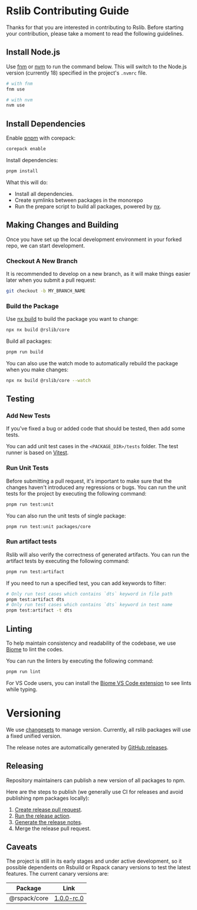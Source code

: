 # Rslib Contributing Guide

Thanks for that you are interested in contributing to Rslib. Before starting your contribution, please take a moment to read the following guidelines.

## Install Node.js

Use [fnm](https://github.com/Schniz/fnm) or [nvm](https://github.com/nvm-sh/nvm) to run the command below. This will switch to the Node.js version (currently 18) specified in the project's `.nvmrc` file.

```bash
# with fnm
fnm use

# with nvm
nvm use
```

## Install Dependencies

Enable [pnpm](https://pnpm.io/) with corepack:

```bash
corepack enable
```

Install dependencies:

```bash
pnpm install
```

What this will do:

- Install all dependencies.
- Create symlinks between packages in the monorepo
- Run the prepare script to build all packages, powered by [nx](https://nx.dev/).

## Making Changes and Building

Once you have set up the local development environment in your forked repo, we can start development.

### Checkout A New Branch

It is recommended to develop on a new branch, as it will make things easier later when you submit a pull request:

```sh
git checkout -b MY_BRANCH_NAME
```

### Build the Package

Use [nx build](https://nx.dev/nx-api/nx/documents/run) to build the package you want to change:

```sh
npx nx build @rslib/core
```

Build all packages:

```sh
pnpm run build
```

You can also use the watch mode to automatically rebuild the package when you make changes:

```sh
npx nx build @rslib/core --watch
```

## Testing

### Add New Tests

If you've fixed a bug or added code that should be tested, then add some tests.

You can add unit test cases in the `<PACKAGE_DIR>/tests` folder. The test runner is based on [Vitest](https://vitest.dev/).

### Run Unit Tests

Before submitting a pull request, it's important to make sure that the changes haven't introduced any regressions or bugs. You can run the unit tests for the project by executing the following command:

```sh
pnpm run test:unit
```

You can also run the unit tests of single package:

```sh
pnpm run test:unit packages/core
```

### Run artifact tests

Rslib will also verify the correctness of generated artifacts. You can run the artifact tests by executing the following command:

```sh
pnpm run test:artifact
```

If you need to run a specified test, you can add keywords to filter:

```sh
# Only run test cases which contains `dts` keyword in file path
pnpm test:artifact dts
# Only run test cases which contains `dts` keyword in test name
pnpm test:artifact -t dts
```

## Linting

To help maintain consistency and readability of the codebase, we use [Biome](https://github.com/biomejs/biome) to lint the codes.

You can run the linters by executing the following command:

```sh
pnpm run lint
```

For VS Code users, you can install the [Biome VS Code extension](https://marketplace.visualstudio.com/items?itemName=biomejs.biome) to see lints while typing.

# Versioning

We use [changesets](https://github.com/changesets/changesets) to manage version. Currently, all rslib packages will use a fixed unified version.

The release notes are automatically generated by [GitHub releases](https://github.com/web-infra-dev/rslib/releases).

## Releasing

Repository maintainers can publish a new version of all packages to npm.

Here are the steps to publish (we generally use CI for releases and avoid publishing npm packages locally):

1. [Create release pull request](https://github.com/web-infra-dev/rslib/actions/workflows/release-pull-request.yml).
2. [Run the release action](https://github.com/web-infra-dev/rslib/actions/workflows/release.yml).
3. [Generate the release notes](https://github.com/web-infra-dev/rslib/releases).
4. Merge the release pull request.

## Caveats

The project is still in its early stages and under active development, so it possible dependents on Rsbuild or Rspack canary versions to test the latest features. The current canary versions are:

| Package      | Link                                                                           |
| ------------ | ------------------------------------------------------------------------------ |
| @rspack/core | [1.0.0-rc.0](https://github.com/web-infra-dev/rspack/releases/tag/v1.0.0-rc.0) |
